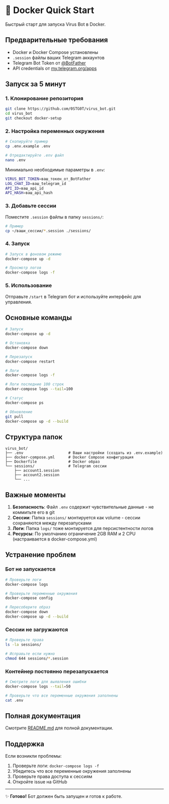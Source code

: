 # 🐳 Docker Quick Start

Быстрый старт для запуска Virus Bot в Docker.

## Предварительные требования

- Docker и Docker Compose установлены
- `.session` файлы ваших Telegram аккаунтов
- Telegram Bot Token от [@BotFather](https://t.me/BotFather)
- API credentials от [my.telegram.org/apps](https://my.telegram.org/apps)

## Запуск за 5 минут

### 1. Клонирование репозитория

```bash
git clone https://github.com/0STG0T/virus_bot.git
cd virus_bot
git checkout docker-setup
```

### 2. Настройка переменных окружения

```bash
# Скопируйте пример
cp .env.example .env

# Отредактируйте .env файл
nano .env
```

Минимально необходимые параметры в `.env`:

```bash
VIRUS_BOT_TOKEN=ваш_токен_от_BotFather
LOG_CHAT_ID=ваш_telegram_id
API_ID=ваш_api_id
API_HASH=ваш_api_hash
```

### 3. Добавьте сессии

Поместите `.session` файлы в папку `sessions/`:

```bash
# Пример
cp ~/ваши_сессии/*.session ./sessions/
```

### 4. Запуск

```bash
# Запуск в фоновом режиме
docker-compose up -d

# Просмотр логов
docker-compose logs -f
```

### 5. Использование

Отправьте `/start` в Telegram бот и используйте интерфейс для управления.

## Основные команды

```bash
# Запуск
docker-compose up -d

# Остановка
docker-compose down

# Перезапуск
docker-compose restart

# Логи
docker-compose logs -f

# Логи последние 100 строк
docker-compose logs --tail=100

# Статус
docker-compose ps

# Обновление
git pull
docker-compose up -d --build
```

## Структура папок

```
virus_bot/
├── .env                    # Ваши настройки (создать из .env.example)
├── docker-compose.yml      # Docker Compose конфигурация
├── Dockerfile              # Docker образ
└── sessions/               # Telegram сессии
    ├── account1.session
    ├── account2.session
    └── ...
```

## Важные моменты

1. **Безопасность**: Файл `.env` содержит чувствительные данные - не коммитьте его в git
2. **Сессии**: Папка `sessions/` монтируется как volume - сессии сохраняются между перезапусками
3. **Логи**: Папка `logs/` тоже монтируется для персистентности логов
4. **Ресурсы**: По умолчанию ограничение 2GB RAM и 2 CPU (настраивается в docker-compose.yml)

## Устранение проблем

### Бот не запускается

```bash
# Проверьте логи
docker-compose logs

# Проверьте переменные окружения
docker-compose config

# Пересоберите образ
docker-compose down
docker-compose up -d --build
```

### Сессии не загружаются

```bash
# Проверьте права
ls -la sessions/

# Исправьте если нужно
chmod 644 sessions/*.session
```

### Контейнер постоянно перезапускается

```bash
# Смотрите логи для выявления ошибки
docker-compose logs --tail=50

# Проверьте что все переменные окружения заполнены
cat .env
```

## Полная документация

Смотрите [README.md](README.md) для полной документации.

## Поддержка

Если возникли проблемы:
1. Проверьте логи: `docker-compose logs -f`
2. Убедитесь что все переменные окружения заполнены
3. Проверьте права доступа к сессиям
4. Откройте issue на GitHub

---

✨ **Готово!** Бот должен быть запущен и готов к работе.

